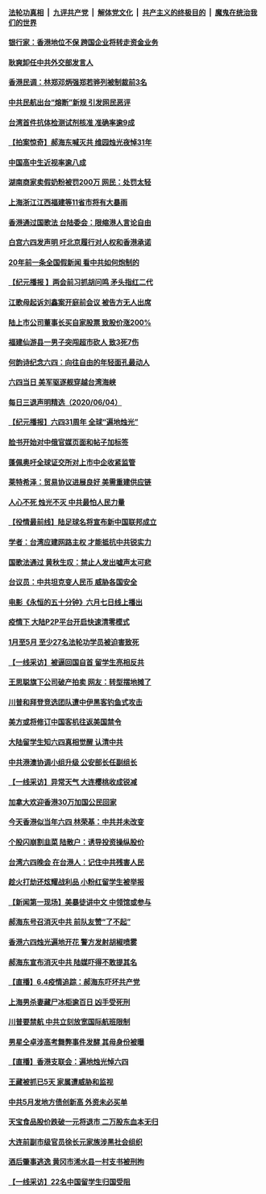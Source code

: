

####  [法轮功真相](../../../../basic/blob/master/README.md?t=06051731) &nbsp;|&nbsp; [九评共产党](../../../../9ping.md/blob/master/README.md?t=06051731) &nbsp;|&nbsp; [解体党文化](../../../../jtdwh.md/blob/master/README.md?t=06051731)  &nbsp;|&nbsp; [共产主义的终极目的](../../../../gczydzjmd.md/blob/master/README.md?t=06051731) &nbsp;|&nbsp; [魔鬼在统治我们的世界](../../../../mgztzwmdsj.md/blob/master/README.md?t=06051731) 

#### [银行家：香港地位不保 跨国企业将转走资金业务](../pages/nsc413/n12163026.md?t=06051731) 

#### [耿爽卸任中共外交部发言人](../pages/nsc413/n12163548.md?t=06051731) 

#### [香港民调：林郑邓炳强郑若骅列被制裁前3名](../pages/nsc413/n12163302.md?t=06051731) 

#### [中共民航出台“熔断”新规 引发网民恶评](../pages/nsc413/n12163367.md?t=06051731) 

#### [台湾首件抗体检测试剂核准 准确率逾9成](../pages/nsc413/n12163358.md?t=06051731) 

#### [【拍案惊奇】郝海东喊灭共 维园烛光夜悼31年](../pages/nsc413/n12162892.md?t=06051731) 


#### [中国高中生近视率逾八成](../pages/nsc413/n12163233.md?t=06051731) 

#### [湖南商家卖假奶粉被罚200万 网民：处罚太轻](../pages/nsc413/n12163116.md?t=06051731) 

#### [上海浙江江西福建等11省市将有大暴雨](../pages/nsc413/n12162923.md?t=06051731) 

#### [香港通过国歌法 台陆委会：限缩港人言论自由](../pages/nsc413/n12162939.md?t=06051731) 

#### [白宫六四发声明 吁北京履行对人权和香港承诺](../pages/nsc413/n12162740.md?t=06051731) 

#### [20年前一条全国假新闻 看中共如何炮制的](../pages/nsc413/n12162527.md?t=06051731) 

#### [【纪元播报 】两会前习抓胡问鸣 矛头指红二代](../pages/nsc413/n12162629.md?t=06051731) 

#### [江歌母起诉刘鑫案开庭前会议 被告方无人出席](../pages/nsc413/n12162907.md?t=06051731) 

#### [陆上市公司董事长买自家股票 致股价涨200%](../pages/nsc413/n12162550.md?t=06051731) 

#### [福建仙游县一男子突闯超市砍人 致3死7伤](../pages/nsc413/n12162841.md?t=06051731) 

#### [何韵诗纪念六四：向往自由的年轻面孔最动人](../pages/nsc413/n12162480.md?t=06051731) 

#### [六四当日 美军驱逐舰穿越台湾海峡](../pages/nsc413/n12162660.md?t=06051731) 

#### [每日三退声明精选（2020/06/04）](../pages/nsc413/n12162911.md?t=06051731) 

#### [【纪元播报】六四31周年 全球“遍地烛光”](../pages/nsc413/n12162519.md?t=06051731) 

#### [脸书开始对中俄官媒页面和帖子加标签](../pages/nsc413/n12162407.md?t=06051731) 

#### [蓬佩奥吁全球证交所对上市中企收紧监管](../pages/nsc413/n12161975.md?t=06051731) 

#### [莱特希泽：贸易协议进展良好 美需重建供应链](../pages/nsc413/n12162418.md?t=06051731) 

#### [人心不死 烛光不灭 中共最怕人民力量](../pages/nsc413/n12162423.md?t=06051731) 

#### [【役情最前线】陆足球名将宣布新中国联邦成立](../pages/nsc413/n12162286.md?t=06051731) 

#### [学者：台湾应建网路主权 才能抵抗中共锐实力](../pages/nsc413/n12161354.md?t=06051731) 

#### [国歌法通过 黄秋生叹：禁止人发出嘘声太可悲](../pages/nsc413/n12162096.md?t=06051731) 

#### [台议员：中共坦克变人民币 威胁各国安全](../pages/nsc413/n12162276.md?t=06051731) 

#### [电影《永恒的五十分钟》六月七日线上播出](../pages/nsc413/n12162005.md?t=06051731) 

#### [疫情下 大陆P2P平台开启快速清零模式](../pages/nsc413/n12162134.md?t=06051731) 

#### [1月至5月 至少27名法轮功学员被迫害致死](../pages/nsc413/n12160810.md?t=06051731) 

#### [【一线采访】被逼回国自首 留学生亮相反共](../pages/nsc413/n12161920.md?t=06051731) 

#### [王思聪旗下公司破产拍卖 网友：转型摆地摊了](../pages/nsc413/n12161872.md?t=06051731) 

#### [川普和拜登竞选团队遭中伊黑客钓鱼式攻击](../pages/nsc413/n12161800.md?t=06051731) 

#### [美方或将修订中国客机往返美国禁令](../pages/nsc413/n12162002.md?t=06051731) 

#### [大陆留学生知六四真相觉醒 认清中共](../pages/nsc413/n12161990.md?t=06051731) 

#### [中共港澳协调小组升级 公安部长任副组长](../pages/nsc413/n12161462.md?t=06051731) 

#### [【一线采访】异常天气 大连樱桃收成锐减](../pages/nsc413/n12161589.md?t=06051731) 

#### [加拿大欢迎香港30万加国公民回家](../pages/nsc413/n12161820.md?t=06051731) 

#### [今天香港似当年六四 林荣基：中共并未改变](../pages/nsc413/n12161271.md?t=06051731) 

#### [个股闪崩割韭菜 陆散户：诱导投资操纵股价](../pages/nsc413/n12161807.md?t=06051731) 

#### [台湾六四晚会 在台港人：记住中共残害人民](../pages/nsc413/n12161488.md?t=06051731) 

#### [趁火打劫还炫耀战利品 小粉红留学生被举报](../pages/nsc413/n12161798.md?t=06051731) 

#### [【新闻第一现场】美暴徒讲中文 中领馆或参与](../pages/nsc413/n12161777.md?t=06051731) 

#### [郝海东号召消灭中共 前队友赞“了不起”](../pages/nsc413/n12161530.md?t=06051731) 

#### [香港六四烛光遍地开花 警方发射胡椒喷雾](../pages/nsc413/n12161492.md?t=06051731) 

#### [郝海东宣布消灭中共 陆媒吓得不敢提其名](../pages/nsc413/n12161433.md?t=06051731) 


#### [【直播】6.4疫情追踪：郝海东吓坏共产党](../pages/nsc413/n12160965.md?t=06051731) 

#### [上海男杀妻藏尸冰柜逾百日 凶手受死刑](../pages/nsc413/n12160766.md?t=06051731) 

#### [川普要禁航 中共立刻放宽国际航班限制](../pages/nsc413/n12160828.md?t=06051731) 

#### [男星仝卓涉高考舞弊事件发酵 其母身份被曝](../pages/nsc413/n12160459.md?t=06051731) 

#### [【直播】香港支联会：遍地烛光悼六四](../pages/nsc413/n12159202.md?t=06051731) 

#### [王藏被抓已5天 家属遭威胁和监视](../pages/nsc413/n12160697.md?t=06051731) 

#### [中共5月发地方债创新高 外资未必买单](../pages/nsc413/n12160671.md?t=06051731) 

#### [天宝食品股价跌破一元将退市 二万股东血本无归](../pages/nsc413/n12159965.md?t=06051731) 

#### [大连前副市级官员徐长元家族涉黑社会组织](../pages/nsc413/n12160590.md?t=06051731) 

#### [酒后肇事逃逸 黄冈市浠水县一村支书被刑拘](../pages/nsc413/n12160358.md?t=06051731) 

#### [【一线采访】22名中国留学生归国受阻](../pages/nsc413/n12160366.md?t=06051731) 

